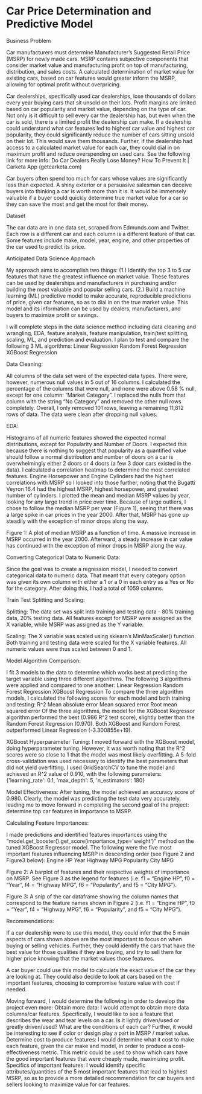 # Car Price Determination and Predictive Model

Business Problem

Car manufacturers must determine Manufacturer’s Suggested Retail Price (MSRP) for newly made cars. MSRP contains subjective components that consider market value and manufacturing profit on top of manufacturing, distribution, and sales costs. A calculated determination of market value for existing cars, based on car features would greater inform the MSRP, allowing for optimal profit without overpricing.   

Car dealerships, specifically used car dealerships, lose thousands of dollars every year buying cars that sit unsold on their lots. Profit margins are limited based on car popularity and market value, depending on the type of car. Not only is it difficult to sell every car the dealership has, but even when the car is sold, there is a limited profit the dealership can make. If a dealership could understand what car features led to highest car value and highest car popularity, they could significantly reduce the number of cars sitting unsold on their lot. This would save them thousands. Further, if the dealership had access to a calculated market value for each car, they could dial in on maximum profit and reduce overspending on used cars. 
See the following link for more info: Do Car Dealers Really Lose Money? How To Prevent It | Carketa App (getcarketa.com)

Car buyers often spend too much for cars whose values are significantly less than expected. A shiny exterior or a persuasive salesman can deceive buyers into thinking a car is worth more than it is. It would be immensely valuable if a buyer could quickly determine true market value for a car so they can save the most and get the most for their money.    


Dataset

The car data are in one data set, scraped from Edmunds.com and Twitter. Each row is a different car and each column is a different feature of that car. Some features include make, model, year, engine, and other properties of the car used to predict its price.  


Anticipated Data Science Approach

My approach aims to accomplish two things: 
(1.) Identify the top 3 to 5 car features that have the greatest influence on market value. These features can be used by dealerships and manufacturers in purchasing and/or building the most valuable and popular selling cars. 
(2.) Build a machine learning (ML) predictive model to make accurate, reproducible predictions of price, given car features, so as to dial in on the true market value. This model and its information can be used by dealers, manufacturers, and buyers to maximize profit or savings.

I will complete steps in the data science method including data cleaning and wrangling, EDA, feature analysis, feature manipulation, train/test splitting, scaling, ML, and prediction and evaluation. I plan to test and compare the following 3 ML algorithms:
Linear Regression
Random Forest Regression
XGBoost Regression 


Data Cleaning: 


All columns of the data set were of the expected data types. There were, however, numerous null values in 5 out of 16 columns. I calculated the percentage of the columns that were null, and none were above 0.58 % null, except for one column: “Market Category”. I replaced the nulls from that column with the string “No Category” and removed the other null rows completely. Overall, I only removed 101 rows, leaving a remaining 11,812 rows of data. The data were clean after dropping null values. 


EDA:


Histograms of all numeric features showed the expected normal distributions, except for Popularity and Number of Doors. I expected this because there is nothing to suggest that popularity as a quantified value should follow a normal distribution and number of doors on a car is overwhelmingly either 2 doors or 4 doors (a few 3 door cars existed in the data). 
I calculated a correlation heatmap to determine the most correlated features. Engine Horsepower and Engine Cylinders had the highest correlations with MSRP so I looked into those further, noting that the Bugatti Veyron 16.4 had the highest MSRP, highest horsepower, and greatest number of cylinders. 
I plotted the mean and median MSRP values by year, looking for any large trend in price over time. Because of large outliers, I chose to follow the median MSRP per year (Figure 1), seeing that there was a large spike in car prices in the year 2000. After that, MSRP has gone up steadily with the exception of minor drops along the way. 

Figure 1: A plot of median MSRP as a function of time. A massive increase in MSRP occurred in the year 2000. Afterward, a steady increase in car value has continued with the exception of minor drops in MSRP along the way. 


Converting Categorical Data to Numeric Data:


Since the goal was to create a regression model, I needed to convert categorical data to numeric data. That meant that every category option was given its own column with either a 1 or a 0 in each entry as a Yes or No for the category. After doing this, I had a total of 1059 columns. 


Train Test Splitting and Scaling:

Splitting: The data set was split into training and testing data - 80% training data, 20% testing data. All features except for MSRP were assigned as the X variable, while MSRP was assigned as the Y variable.

Scaling: The X variable was scaled using sklearn’s MinMaxScaler() function. Both training and testing data were scaled for the X variable features. All numeric values were thus scaled between 0 and 1. 

Model Algorithm Comparison:


I fit 3 models to the data to determine which works best at predicting the target variable using three different algorithms. The following 3 algorithms were applied and compared to one another:
Linear Regression
Random Forest Regression
XGBoost Regression
To compare the three algorithm models, I calculated the following scores for each model and both training and testing:
R^2
Mean absolute error 
Mean squared error
Root mean squared error
Of the three algorithms, the model for the XGBoost Regressor algorithm performed the best (0.986 R^2 test score), slightly better than the Random Forest Regression (0.970). Both XGBoost and Random Forest outperformed Linear Regression (-3.300855e+19).
 
XGBoost Hyperparameter Tuning:
I moved forward with the XGBoost model, doing hyperparameter tuning. However, it was worth noting that the R^2 scores were so close to 1 that the model was most likely overfitting. A 5-fold cross-validation was used necessary to identify the best parameters that did not yield overfitting.
I used GridSearchCV to tune the model and achieved an R^2 value of 0.910, with the following parameters: 
{'learning_rate': 0.1, 'max_depth': 5, 'n_estimators': 180}

Model Effectiveness: 
After tuning, the model achieved an accuracy score of 0.980. Clearly, the model was predicting the test data very accurately, leading me to move forward in completing the second goal of the project: determine top car features in importance to MSRP.
 



Calculating Feature Importances: 

I made predictions and identified features importances using the “model.get_booster().get_score(importance_type='weight')” method on the tuned XGBoost Regressor model. The following were the five most important features influencing MSRP in descending order (see Figure 2 and Figure3 below):
 Engine HP 
 Year
 Highway MPG
 Popularity
 City MPG

 

Figure 2: A barplot of features and their respective weights of importance on MSRP. See Figure 3 as the legend for features (i.e. f1 = “Engine HP”, f0 = “Year”, f4 = “Highway MPG”, f6 = “Popularity”, and f5 = “City MPG”).

Figure 3: A snip of the car dataframe showing the column names that correspond to the feature names shown in Figure 2 (i.e. f1 = “Engine HP”, f0 = “Year”, f4 = “Highway MPG”, f6 = “Popularity”, and f5 = “City MPG”).

Recommendations:     


If a car dealership were to use this model, they could infer that the 5 main aspects of cars shown above are the most important to focus on when buying or selling vehicles. Further, they could identify the cars that have the best value for those qualities if they are buying, and try to sell them for higher price knowing that the market values those features. 

A car buyer could use this model to calculate the exact value of the car they are looking at. They could also decide to look at cars based on the important features, choosing to compromise feature value with cost if needed.

Moving forward, I would determine the following in order to develop the project even more:
Obtain more data: I would attempt to obtain more data columns/car features. Specifically, I would like to see a feature that describes the wear and tear levels on a car. Is it lightly driven/used or greatly driven/used? What are the conditions of each car? Further, it would be interesting to see if color or design play a part in MSRP / market value. 
Determine cost to produce features: I would determine what it cost to make each feature, given the car make and model, in order to produce a cost-effectiveness metric. This metric could be used to show which cars have the good important features that were cheaply made, maximizing profit. 
Specifics of important features: I would identify specific attributes/quantities of the 5 most important features that lead to highest MSRP, so as to provide a more detailed recommendation for car buyers and sellers looking to maximize value for car features.
